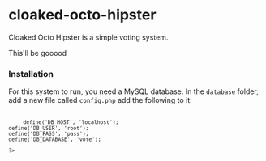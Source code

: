 cloaked-octo-hipster
====================

Cloaked Octo Hipster is a simple voting system.

This'll be gooood


### Installation
For this system to run, you need a MySQL database. In the <code>database</code> folder, add a new file called <code>config.php</code> add the following to it:

<code>
	<?php
	// database connection settings

	define('DB_HOST', 'localhost');
	define('DB_USER', 'root');
	define('DB_PASS', 'pass');
	define('DB_DATABASE', 'vote');

	?>
</code>
